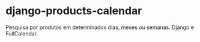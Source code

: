 # django-products-calendar
Pesquisa por produtos em determinados dias, meses ou semanas. Django e FullCalendar.
